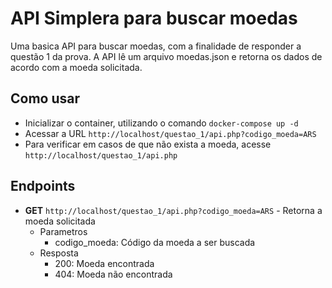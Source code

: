 # API Simplera para buscar moedas

Uma basica API para buscar moedas, com a finalidade de responder a questão 1 da prova.
A API lê um arquivo moedas.json e retorna os dados de acordo com a moeda solicitada.

## Como usar

- Inicializar o container, utilizando o comando `docker-compose up -d`
- Acessar a URL `http://localhost/questao_1/api.php?codigo_moeda=ARS` 
- Para verificar em casos de que não exista a moeda, acesse `http://localhost/questao_1/api.php`
  
## Endpoints
- **GET** `http://localhost/questao_1/api.php?codigo_moeda=ARS` - Retorna a moeda solicitada
  - Parametros
    - codigo_moeda: Código da moeda a ser buscada
  - Resposta
    - 200: Moeda encontrada
    - 404: Moeda não encontrada

